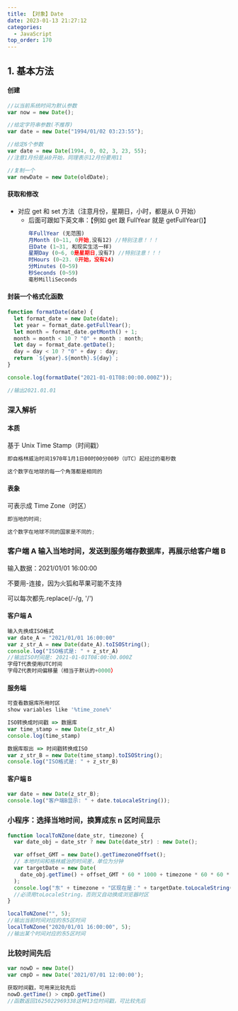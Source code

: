 ```yaml
---
title: 【对象】Date
date: 2023-01-13 21:27:12
categories:
  - JavaScript
top_order: 170
---
```


## 1. 基本方法

#### 创建

```js
//以当前系统时间为默认参数
var now = new Date();

//给定字符串参数(不推荐)
var date = new Date("1994/01/02 03:23:55");

//给定6个参数
var date = new Date(1994, 0, 02, 3, 23, 55);
//注意1月份是从0开始，同理表示12月份要用11

//复制一个
var newDate = new Date(oldDate);
```

<!--more-->

#### 获取和修改

- 对应 get 和 set 方法（注意月份，星期日，小时，都是从 0 开始）
  - 后面可跟如下英文串：【例如 get 跟 FullYear 就是 getFullYear()】
    ```js
    年FullYear (无范围)
    月Month (0~11, 0开始,没有12) //特别注意！！！
    日Date (1~31, 和现实生活一样)
    星期Day (0~6, 0是星期日,没有7) //特别注意！！！
    时Hours (0~23. 0开始，没有24)
    分Minutes (0~59)
    秒Seconds (0~59)
    毫秒MilliSeconds
    ```

#### 封装一个格式化函数

```js
function formatDate(date) {
  let format_date = new Date(date);
  let year = format_date.getFullYear();
  let month = format_date.getMonth() + 1;
  month = month < 10 ? "0" + month : month;
  let day = format_date.getDate();
  day = day < 10 ? "0" + day : day;
  return `${year}.${month}.${day}`;
}

console.log(formatDate("2021-01-01T08:00:00.000Z"));

//输出2021.01.01
```

### 深入解析

#### 本质

基于 Unix Time Stamp（时间戳）

```js
即自格林威治时间1970年1月1日00时00分00秒（UTC）起经过的毫秒数

这个数字在地球的每一个角落都是相同的
```

#### 表象

可表示成 Time Zone（时区）

```js
即当地的时间;

这个数字在地球不同的国家是不同的;
```

### 客户端 A 输入当地时间，发送到服务端存数据库，再展示给客户端 B

输入数据：2021/01/01 16:00:00

不要用-连接，因为火狐和苹果可能不支持

可以每次都先.replace(/-/g, '/')

#### 客户端 A

```js
输入先换成ISO格式
var date_A = "2021/01/01 16:00:00"
var z_str_A = new Date(date_A).toISOString();
console.log("ISO格式是: " + z_str_A)
//输出ISO时间是: 2021-01-01T08:00:00.000Z
字母T代表使用UTC时间
字母Z代表时间偏移量（相当于默认的+0000）
```

#### 服务端

```js
可查看数据库所用时区
show variables like '%time_zone%'

ISO转换成时间戳 => 数据库
var time_stamp = new Date(z_str_A)
console.log(time_stamp)

数据库取出 => 时间戳转换成ISO
var z_str_B = new Date(time_stamp).toISOString();
console.log("ISO格式是: " + z_str_B)
```

#### 客户端 B

```js
var date = new Date(z_str_B);
console.log("客户端B显示: " + date.toLocaleString());
```

### 小程序：选择当地时间，换算成东 n 区时间显示

```js
function localToNZone(date_str, timezone) {
  var date_obj = date_str ? new Date(date_str) : new Date();

  var offset_GMT = new Date().getTimezoneOffset();
  // 本地时间和格林威治的时间差，单位为分钟
  var targetDate = new Date(
    date_obj.getTime() + offset_GMT * 60 * 1000 + timezone * 60 * 60 * 1000
  );
  console.log("东" + timezone + "区现在是：" + targetDate.toLocaleString());
  //必须用toLocaleString，否则又自动换成浏览器时区
}

localToNZone("", 5);
//输出当前时间对应的东5区时间
localToNZone("2020/01/01 16:00:00", 5);
//输出某个时间对应的东5区时间
```

### 比较时间先后

```js
var nowD = new Date()
var cmpD = new Date('2021/07/01 12:00:00');

获取时间戳，可用来比较先后
nowD.getTime() > cmpD.getTime()
//函数返回1625022969338这种13位时间戳，可比较先后
```